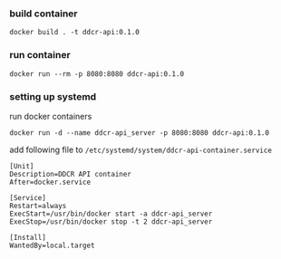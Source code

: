 ### build container

```
docker build . -t ddcr-api:0.1.0
```

### run container

```
docker run --rm -p 8080:8080 ddcr-api:0.1.0
```

### setting up systemd

run docker containers
```
docker run -d --name ddcr-api_server -p 8080:8080 ddcr-api:0.1.0
```

add following file to `/etc/systemd/system/ddcr-api-container.service`

```
[Unit]
Description=DDCR API container
After=docker.service

[Service]
Restart=always
ExecStart=/usr/bin/docker start -a ddcr-api_server
ExecStop=/usr/bin/docker stop -t 2 ddcr-api_server

[Install]
WantedBy=local.target
```